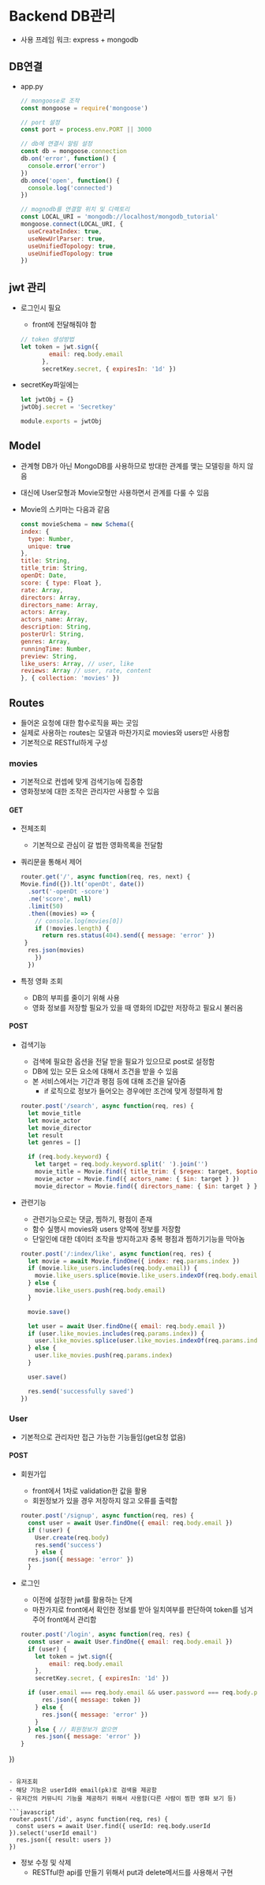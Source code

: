 # Backend DB관리
- 사용 프레임 워크: express + mongodb

## DB연결
- app.py

  ```javascript
  // mongoose로 조작
  const mongoose = require('mongoose')
  
  // port 설정
  const port = process.env.PORT || 3000
  
  // db에 연결시 알림 설정
  const db = mongoose.connection
  db.on('error', function() {
    console.error('error')
  })
  db.once('open', function() {
    console.log('connected')
  })
  
  // mognodb를 연결할 위치 및 디렉토리
  const LOCAL_URI = 'mongodb://localhost/mongodb_tutorial'
  mongoose.connect(LOCAL_URI, {
    useCreateIndex: true,
    useNewUrlParser: true,
    useUnifiedTopology: true,
    useUnifiedTopology: true
  })
  ```

## jwt 관리

- 로그인시 필요
  
    - front에 전달해줘야 함
    
    ```javascript
    // token 생성방법
    let token = jwt.sign({
            email: req.body.email
          },
          secretKey.secret, { expiresIn: '1d' })
    ```

- secretKey파일에는

  ```javascript
  let jwtObj = {}
  jwtObj.secret = 'Secretkey'
  
  module.exports = jwtObj
  ```


## Model
- 관계형 DB가 아닌 MongoDB를 사용하므로 방대한 관계를 맺는 모델링을 하지 않음
  
- 대신에 User모형과 Movie모형만 사용하면서 관계를 다룰 수 있음
  
- Movie의 스키마는 다음과 같음

  ```javascript
  const movieSchema = new Schema({
  index: {
    type: Number,
    unique: true
  },
  title: String,
  title_trim: String,
  openDt: Date,
  score: { type: Float },
  rate: Array,
  directors: Array,
  directors_name: Array,
  actors: Array,
  actors_name: Array,
  description: String,
  posterUrl: String,
  genres: Array,
  runningTime: Number,
  preview: String,
  like_users: Array, // user, like
  reviews: Array // user, rate, content
  }, { collection: 'movies' })
  ```

## Routes
- 들어온 요청에 대한 함수로직을 짜는 곳임
- 실제로 사용하는 routes는 모델과 마찬가지로 movies와 users만 사용함
- 기본적으로 RESTful하게 구성

### movies
- 기본적으로 컨셉에 맞게 검색기능에 집중함
- 영화정보에 대한 조작은 관리자만 사용할 수 있음

#### GET
- 전체조회
  
    - 기본적으로 관심이 갈 법한 영화목록을 전달함
    
- 쿼리문을 통해서 제어
  
    ```javascript
    router.get('/', async function(req, res, next) {
    Movie.find({}).lt('openDt', date())
      .sort('-openDt -score')
      .ne('score', null)
      .limit(50)
      .then((movies) => {
        // console.log(movies[0])
        if (!movies.length) {
          return res.status(404).send({ message: 'error' })
     }
      res.json(movies)
        })
      })
    ```
    
      
    
- 특정 영화 조회
    - DB의 부피를 줄이기 위해 사용
    - 영화 정보를 저장할 필요가 있을 때 영화의 ID값만 저장하고 필요시 불러옴

#### POST
- 검색기능
    - 검색에 필요한 옵션을 전달 받을 필요가 있으므로 post로 설정함
    - DB에 있는 모든 요소에 대해서 조건을 받을 수 있음
    - 본 서비스에서는 기간과 평점 등에 대해 조건을 달아줌
        - if 로직으로 정보가 들어오는 경우에만 조건에 맞게 정렬하게 함
    
    ```javascript
    router.post('/search', async function(req, res) {
      let movie_title
      let movie_actor
      let movie_director
      let result
      let genres = []
    
      if (req.body.keyword) {
        let target = req.body.keyword.split(' ').join('')
        movie_title = Movie.find({ title_trim: { $regex: target, $options: "ix" } })
        movie_actor = Movie.find({ actors_name: { $in: target } })
        movie_director = Movie.find({ directors_name: { $in: target } })
    ```

- 관련기능
    - 관련기능으로는 댓글, 찜하기, 평점이 존재
    - 함수 실행시 movies와 users 양쪽에 정보를 저장함
    - 단일인에 대한 데이터 조작을 방지하고자 중복 평점과 찜하기기능을 막아놈
    
    ```javascript
    router.post('/:index/like', async function(req, res) { 
      let movie = await Movie.findOne({ index: req.params.index })
      if (movie.like_users.includes(req.body.email)) {
        movie.like_users.splice(movie.like_users.indexOf(req.body.email), 1)
      } else {
        movie.like_users.push(req.body.email)
      }
    
      movie.save()
    
      let user = await User.findOne({ email: req.body.email })
      if (user.like_movies.includes(req.params.index)) {
        user.like_movies.splice(user.like_movies.indexOf(req.params.index), 1)
      } else {
        user.like_movies.push(req.params.index)
      }
    
      user.save()
    
      res.send('successfully saved')
    })
    ```

### User
- 기본적으로 관리자만 접근 가능한 기능들임(get요청 없음)
#### POST
- 회원가입
    - front에서 1차로 validation한 값을 활용
    - 회원정보가 있을 경우 저장하지 않고 오류를 출력함
    
  ```javascript
  router.post('/signup', async function(req, res) {
    const user = await User.findOne({ email: req.body.email })
    if (!user) {
      User.create(req.body)
      res.send('success')
      } else {
    res.json({ message: 'error' })
    }
  ```
  
- 로그인
    - 이전에 설정한 jwt를 활용하는 단계
    - 마찬가지로 front에서 확인한 정보를 받아 일치여부를 판단하여 token를 넘겨주어 front에서 관리함
    
  ```javascript
  router.post('/login', async function(req, res) {
    const user = await User.findOne({ email: req.body.email })
    if (user) {
      let token = jwt.sign({
          email: req.body.email
      },
      secretKey.secret, { expiresIn: '1d' })
  
    if (user.email === req.body.email && user.password === req.body.password) {
        res.json({ message: token })
      } else {
        res.json({ message: 'error' })
      }
    } else { // 회원정보가 없으면
      res.json({ message: 'error' })
  }
})
  ```
  
- 유저조회
  - 해당 기능은 userId와 email(pk)로 검색을 제공함
  - 유저간의 커뮤니티 기능을 제공하기 위해서 사용함(다른 사람이 찜한 영화 보기 등)
  
  ```javascript
  router.post('/id', async function(req, res) {
    const users = await User.find({ userId: req.body.userId }).select('userId email')
    res.json({ result: users })
  })
  ```

- 정보 수정 및 삭제
    - RESTful한 api를 만들기 위해서 put과 delete메서드를 사용해서 구현